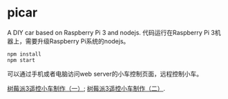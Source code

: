 # picar
A DIY car based on Raspberry Pi 3 and nodejs.
代码运行在Raspberry Pi 3机器上，需要升级Raspberry Pi系统的nodejs。
```
npm install
npm start
```
可以通过手机或者电脑访问web server的小车控制页面，远程控制小车。

[树莓派3遥控小车制作（一）](https://www.jianshu.com/p/9323485e8dc4);
[树莓派3遥控小车制作（二）](https://www.jianshu.com/p/3498a14ba6b2).
